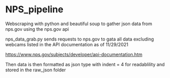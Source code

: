 # NPS_pipeline
 Webscraping with python and beautiful soup to gather json data from nps.gov using the nps.gov api
 
 nps_data_grab.py sends requests to nps.gov to gata all data excluding webcams listed in the API documentation as of 11/29/2021
 
https://www.nps.gov/subjects/developer/api-documentation.htm

Then data is then formatted as json type with indent = 4 for readablility and stored in the raw_json folder
